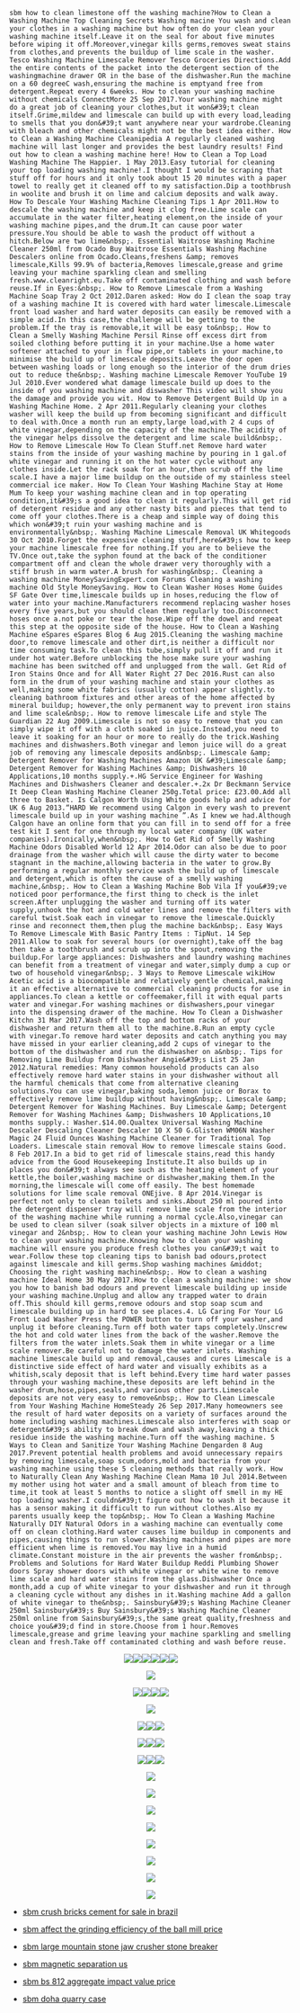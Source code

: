 
```
sbm how to clean limestone off the washing machine?How to Clean a Washing Machine Top Cleaning Secrets Washing macine You wash and clean your clothes in a washing machine but how often do your clean your washing machine itself.Leave it on the seal for about five minutes before wiping it off.Moreover,vinegar kills germs,removes sweat stains from clothes,and prevents the buildup of lime scale in the washer. Tesco Washing Machine Limescale Remover Tesco Groceries Directions.Add the entire contents of the packet into the detergent section of the washingmachine drawer OR in the base of the dishwasher.Run the machine on a 60 degreeC wash,ensuring the machine is emptyand free from detergent.Repeat every 4 6weeks. How to clean your washing machine without chemicals ConnectMore 25 Sep 2017.Your washing machine might do a great job of cleaning your clothes,but it won&#39;t clean itself.Grime,mildew and limescale can build up with every load,leading to smells that you don&#39;t want anywhere near your wardrobe.Cleaning with bleach and other chemicals might not be the best idea either. How to Clean a Washing Machine Cleanipedia A regularly cleaned washing machine will last longer and provides the best laundry results! Find out how to clean a washing machine here! How to Clean a Top Load Washing Machine The Happier. 1 May 2013.Easy tutorial for cleaning your top loading washing machine!.I thought I would be scraping that stuff off for hours and it only took about 15 20 minutes with a paper towel to really get it cleaned off to my satisfaction.Dip a toothbrush in woolite and brush it on lime and calcium deposits and walk away. How To Descale Your Washing Machine Cleaning Tips 1 Apr 2011.How to descale the washing machine and keep it clog free.Lime scale can accumulate in the water filter,heating element,on the inside of your washing machine pipes,and the drum.It can cause poor water pressure.You should be able to wash the product off without a hitch.Below are two lime&nbsp;. Essential Waitrose Washing Machine Cleaner 250ml from Ocado Buy Waitrose Essentials Washing Machine Descalers online from Ocado.Cleans,freshens &amp; removes limescale,Kills 99.9% of bacteria,Removes limescale,grease and grime leaving your machine sparkling clean and smelling fresh.www.cleanright.eu.Take off contaminated clothing and wash before reuse.If in Eyes:&nbsp;. How to Remove Limescale from a Washing Machine Soap Tray 2 Oct 2012.Daren asked: How do I clean the soap tray of a washing machine It is covered with hard water limescale.Limescale front load washer and hard water deposits can easily be removed with a simple acid.In this case,the challenge will be getting to the problem.If the tray is removable,it will be easy to&nbsp;. How to Clean a Smelly Washing Machine Persil Rinse off excess dirt from soiled clothing before putting it in your machine.Use a home water softener attached to your in flow pipe,or tablets in your machine,to minimise the build up of limescale deposits.Leave the door open between washing loads or long enough so the interior of the drum dries out to reduce the&nbsp;. Washing machine Limescale Remover YouTube 19 Jul 2010.Ever wondered what damage limescale build up does to the inside of you washing machine and diswasher This video will show you the damage and provide you wit. How to Remove Detergent Build Up in a Washing Machine Home. 2 Apr 2011.Regularly cleaning your clothes washer will keep the build up from becoming significant and difficult to deal with.Once a month run an empty,large load,with 2 4 cups of white vinegar,depending on the capacity of the machine.The acidity of the vinegar helps dissolve the detergent and lime scale build&nbsp;. How to Remove Limescale How To Clean Stuff.net Remove hard water stains from the inside of your washing machine by pouring in 1 gal.of white vinegar and running it on the hot water cycle without any clothes inside.Let the rack soak for an hour,then scrub off the lime scale.I have a major lime buildup on the outside of my stainless steel commercial ice maker. How To Clean Your Washing Machine Stay at Home Mum To keep your washing machine clean and in top operating condition,it&#39;s a good idea to clean it regularly.This will get rid of detergent residue and any other nasty bits and pieces that tend to come off your clothes.There is a cheap and simple way of doing this which won&#39;t ruin your washing machine and is environmentally&nbsp;. Washing Machine Limescale Removal UK Whitegoods 30 Oct 2010.Forget the expensive cleaning stuff,here&#39;s how to keep your machine limescale free for nothing.If you are to believe the TV.Once out,take the syphon found at the back of the conditioner compartment off and clean the whole drawer very thoroughly with a stiff brush in warm water.A brush for washing&nbsp;. Cleaning a washing machine MoneySavingExpert.com Forums Cleaning a washing machine Old Style MoneySaving. How to Clean Washer Hoses Home Guides SF Gate Over time,limescale builds up in hoses,reducing the flow of water into your machine.Manufacturers recommend replacing washer hoses every five years,but you should clean them regularly too.Disconnect hoses once a.not poke or tear the hose.Wipe off the dowel and repeat this step at the opposite side of the house. How to Clean a Washing Machine eSpares eSpares Blog 6 Aug 2015.Cleaning the washing machine door,to remove limescale and other dirt,is neither a difficult nor time consuming task.To clean this tube,simply pull it off and run it under hot water.Before unblocking the hose make sure your washing machine has been switched off and unplugged from the wall. Get Rid of Iron Stains Once and for All Water Right 27 Dec 2016.Rust can also form in the drum of your washing machine and stain your clothes as well,making some white fabrics (usually cotton) appear slightly.to cleaning bathroom fixtures and other areas of the home affected by mineral buildup; however,the only permanent way to prevent iron stains and lime scale&nbsp;. How to remove limescale Life and style The Guardian 22 Aug 2009.Limescale is not so easy to remove that you can simply wipe it off with a cloth soaked in juice.Instead,you need to leave it soaking for an hour or more to really do the trick.Washing machines and dishwashers.Both vinegar and lemon juice will do a great job of removing any limescale deposits and&nbsp;. Limescale &amp; Detergent Remover for Washing Machines Amazon UK &#39;Limescale &amp; Detergent Remover for Washing Machines &amp; Dishwashers 10 Applications,10 months supply.+.HG Service Engineer for Washing Machines and Dishwashers Cleaner and descaler.+.2x Dr Beckmann Service It Deep Clean Washing Machine Cleaner 250g.Total price: £23.00.Add all three to Basket. Is Calgon Worth Using White goods help and advice for UK 6 Aug 2013.“HARD We recommend using Calgon in every wash to prevent limescale build up in your washing machine ”.As I knew we had.Although Calgon have an online form that you can fill in to send off for a free test kit I sent for one through my local water company (UK water companies).Ironically,when&nbsp;. How to Get Rid of Smelly Washing Machine Odors Disabled World 12 Apr 2014.Odor can also be due to poor drainage from the washer which will cause the dirty water to become stagnant in the machine,allowing bacteria in the water to grow.By performing a regular monthly service wash the build up of limescale and detergent,which is often the cause of a smelly washing machine,&nbsp;. How to Clean a Washing Machine Bob Vila If you&#39;ve noticed poor performance,the first thing to check is the inlet screen.After unplugging the washer and turning off its water supply,unhook the hot and cold water lines and remove the filters with careful twist.Soak each in vinegar to remove the limescale.Quickly rinse and reconnect them,then plug the machine back&nbsp;. Easy Ways To Remove Limescale With Basic Pantry Items : TipNut. 14 Sep 2011.Allow to soak for several hours (or overnight),take off the bag then take a toothbrush and scrub up into the spout,removing the buildup.For large appliances: Dishwashers and laundry washing machines can benefit from a treatment of vinegar and water,simply dump a cup or two of household vinegar&nbsp;. 3 Ways to Remove Limescale wikiHow Acetic acid is a biocompatible and relatively gentle chemical,making it an effective alternative to commercial cleaning products for use in appliances.To clean a kettle or coffeemaker,fill it with equal parts water and vinegar.For washing machines or dishwashers,pour vinegar into the dispensing drawer of the machine. How To Clean a Dishwasher Kitchn 31 Mar 2017.Wash off the top and bottom racks of your dishwasher and return them all to the machine.8.Run an empty cycle with vinegar.To remove hard water deposits and catch anything you may have missed in your earlier cleaning,add 2 cups of vinegar to the bottom of the dishwasher and run the dishwasher on a&nbsp;. Tips for Removing Lime Buildup from Dishwasher Angie&#39;s List 25 Jan 2012.Natural remedies: Many common household products can also effectively remove hard water stains in your dishwasher without all the harmful chemicals that come from alternative cleaning solutions.You can use vinegar,baking soda,lemon juice or Borax to effectively remove lime buildup without having&nbsp;. Limescale &amp; Detergent Remover for Washing Machines. Buy Limescale &amp; Detergent Remover for Washing Machines &amp; Dishwashers 10 Applications,10 months supply.: Washer.$14.00.Qualtex Universal Washing Machine Descaler Descaling Cleaner Descaler 10 X 50 G.Glisten WM06N Washer Magic 24 Fluid Ounces Washing Machine Cleaner for Traditional Top Loaders. Limescale stain removal How to remove limescale stains Good. 8 Feb 2017.In a bid to get rid of limescale stains,read this handy advice from the Good Housekeeping Institute.It also builds up in places you don&#39;t always see such as the heating element of your kettle,the boiler,washing machine or dishwasher,making them.In the morning,the limescale will come off easily. The best homemade solutions for lime scale removal ONEjive. 8 Apr 2014.Vinegar is perfect not only to clean toilets and sinks.About 250 ml poured into the detergent dispenser tray will remove lime scale from the interior of the washing machine while running a normal cycle.Also,vinegar can be used to clean silver (soak silver objects in a mixture of 100 ml vinegar and 2&nbsp;. How to clean your washing machine John Lewis How to clean your washing machine.Knowing how to clean your washing machine will ensure you produce fresh clothes you can&#39;t wait to wear.Follow these top cleaning tips to banish bad odours,protect against limescale and kill germs.Shop washing machines &middot; Choosing the right washing machine&nbsp;. How to clean a washing machine Ideal Home 30 May 2017.How to clean a washing machine: we show you how to banish bad odours and prevent limescale building up inside your washing machine.Unplug and allow any trapped water to drain off.This should kill germs,remove odours and stop soap scum and limescale building up in hard to see places.4. LG Caring For Your LG Front Load Washer Press the POWER button to turn off your washer,and unplug it before cleaning.Turn off both water taps completely.Unscrew the hot and cold water lines from the back of the washer.Remove the filters from the water inlets.Soak them in white vinegar or a lime scale remover.Be careful not to damage the water inlets. Washing machine limescale build up and removal,causes and cures Limescale is a distinctive side effect of hard water and visually exhibits as a whitish,scaly deposit that is left behind.Every time hard water passes through your washing machine,these deposits are left behind in the washer drum,hose,pipes,seals,and various other parts.Limescale deposits are not very easy to remove&nbsp;. How to Clean Limescale from Your Washing Machine HomeSteady 26 Sep 2017.Many homeowners see the result of hard water deposits on a variety of surfaces around the home including washing machines.Limescale also interferes with soap or detergent&#39;s ability to break down and wash away,leaving a thick residue inside the washing machine.Turn off the washing machine. 5 Ways to Clean and Sanitize Your Washing Machine Dengarden 8 Aug 2017.Prevent potential health problems and avoid unnecessary repairs by removing limescale,soap scum,odors,mold and bacteria from your washing machine using these 5 cleaning methods that really work. How to Naturally Clean Any Washing Machine Clean Mama 10 Jul 2014.Between my mother using hot water and a small amount of bleach from time to time,it took at least 5 months to notice a slight off smell in my HE top loading washer.I couldn&#39;t figure out how to wash it because it has a sensor making it difficult to run without clothes.Also my parents usually keep the top&nbsp;. How To Clean a Washing Machine Naturally DIY Natural Odors in a washing machine can eventually come off on clean clothing.Hard water causes lime buildup in components and pipes,causing things to run slower.Washing machines and pipes are more efficient when lime is removed.You may live in a humid climate.Constant moisture in the air prevents the washer from&nbsp;. Problems and Solutions for Hard Water Buildup Reddi Plumbing Shower doors Spray shower doors with white vinegar or white wine to remove lime scale and hard water stains from the glass.Dishwasher Once a month,add a cup of white vinegar to your dishwasher and run it through a cleaning cycle without any dishes in it.Washing machine Add a gallon of white vinegar to the&nbsp;. Sainsbury&#39;s Washing Machine Cleaner 250ml Sainsbury&#39;s Buy Sainsbury&#39;s Washing Machine Cleaner 250ml online from Sainsbury&#39;s,the same great quality,freshness and choice you&#39;d find in store.Choose from 1 hour.Removes limescale,grease and grime leaving your machine sparkling and smelling clean and fresh.Take off contaminated clothing and wash before reuse. 
```

<div align="center">
  
<a rel="nofollow" href="https://m.shibang-china.com?f=github&k=sbm+how+to+clean+limestone+off+the+washing+machine%3F"><img src="https://static.shibang-china.com/en/l.png"></a><img src="https://static.shibang-china.com/en/hw.png"><a rel="nofollow" href="https://m.shibang-china.com/product/?f=github&k=sbm+how+to+clean+limestone+off+the+washing+machine%3F"><img src="https://static.shibang-china.com/en/p.png"></a><a rel="nofollow" href="https://m.shibang-china.com/cases/?f=github&k=sbm+how+to+clean+limestone+off+the+washing+machine%3F"><img src="https://static.shibang-china.com/en/c.png"></a><a rel="nofollow" href="https://m.shibang-china.com/news/?f=github&k=sbm+how+to+clean+limestone+off+the+washing+machine%3F"><img src="https://static.shibang-china.com/en/n.png"></a><a rel="nofollow" href="https://m.shibang-china.com?f=github&k=sbm+how+to+clean+limestone+off+the+washing+machine%3F"><img src="https://static.shibang-china.com/en/m.png"></a>

<a rel="nofollow" href="https://m.shibang-china.com/product/?f=github&k=sbm+how+to+clean+limestone+off+the+washing+machine%3F"><img src="https://static.shibang-china.com/en/b.jpg"></a>
  
<a rel="nofollow" href="https://m.shibang-china.com/solution-aggregate.html?f=github&k=sbm+how+to+clean+limestone+off+the+washing+machine%3F"><img src="https://static.shibang-china.com/en/a.jpg"></a><a rel="nofollow" href="https://m.shibang-china.com/solution-mine.html?f=github&k=sbm+how+to+clean+limestone+off+the+washing+machine%3F"><img src="https://static.shibang-china.com/en/m.jpg"></a><a rel="nofollow" href="https://m.shibang-china.com/solution-mill.html?f=github&k=sbm+how+to+clean+limestone+off+the+washing+machine%3F"><img src="https://static.shibang-china.com/en/g.jpg"></a><a rel="nofollow" href="https://m.shibang-china.com/solution-epc.html?f=github&k=sbm+how+to+clean+limestone+off+the+washing+machine%3F"><img src="https://static.shibang-china.com/en/e.jpg"></a>

<a rel="nofollow" href="https://m.shibang-china.com/product/?f=github&k=sbm+how+to+clean+limestone+off+the+washing+machine%3F"><img src="https://static.shibang-china.com/en/a-p.png"></a>

<a rel="nofollow" href="https://m.shibang-china.com/product/crusher/c6x.html?f=github&k=sbm+how+to+clean+limestone+off+the+washing+machine%3F"><img src="https://static.shibang-china.com/en/j.jpg"></a><a rel="nofollow" href="https://m.shibang-china.com/product/crusher/ci5x.html?f=github&k=sbm+how+to+clean+limestone+off+the+washing+machine%3F"><img src="https://static.shibang-china.com/en/i.jpg"></a><a rel="nofollow" href="https://m.shibang-china.com/product/crusher/hst.html?f=github&k=sbm+how+to+clean+limestone+off+the+washing+machine%3F"><img src="https://static.shibang-china.com/en/c.jpg"></a>

<a rel="nofollow" href="https://m.shibang-china.com/product/mill/mtw.html?f=github&k=sbm+how+to+clean+limestone+off+the+washing+machine%3F"><img src="https://static.shibang-china.com/en/mtw.jpg"></a><a rel="nofollow" href="https://m.shibang-china.com/product/mill/scm.html?f=github&k=sbm+how+to+clean+limestone+off+the+washing+machine%3F"><img src="https://static.shibang-china.com/en/scm.jpg"></a><a rel="nofollow" href="https://m.shibang-china.com/product/mill/lm.html?f=github&k=sbm+how+to+clean+limestone+off+the+washing+machine%3F"><img src="https://static.shibang-china.com/en/lm.jpg"></a>

<a rel="nofollow" href="https://m.shibang-china.com/product/sand/vsi6x.html?f=github&k=sbm+how+to+clean+limestone+off+the+washing+machine%3F"><img src="https://static.shibang-china.com/en/6x.jpg"></a><a rel="nofollow" href="https://m.shibang-china.com/product/sand/vu.html?f=github&k=sbm+how+to+clean+limestone+off+the+washing+machine%3F"><img src="https://static.shibang-china.com/en/vu.jpg"></a><a rel="nofollow" href="https://m.shibang-china.com/product/mobile/klun.html?f=github&k=sbm+how+to+clean+limestone+off+the+washing+machine%3F"><img src="https://static.shibang-china.com/en/k.jpg"></a>

<a rel="nofollow" href="https://m.shibang-china.com/cases/?f=github&k=sbm+how+to+clean+limestone+off+the+washing+machine%3F"><img src="https://static.shibang-china.com/en/case.png"></a>

<a rel="nofollow" href="https://m.shibang-china.com/cases/aggregate/202.html?f=github&k=sbm+how+to+clean+limestone+off+the+washing+machine%3F"><img src="https://static.shibang-china.com/en/c-1.jpg"></a>

<a rel="nofollow" href="https://m.shibang-china.com/cases/aggregate/203.html?f=github&k=sbm+how+to+clean+limestone+off+the+washing+machine%3F"><img src="https://static.shibang-china.com/en/c-2.jpg"></a>

<a rel="nofollow" href="https://m.shibang-china.com/cases/mill/123.html?f=github&k=sbm+how+to+clean+limestone+off+the+washing+machine%3F"><img src="https://static.shibang-china.com/en/c-3.jpg"></a>

<a rel="nofollow" href="https://m.shibang-china.com/contact_us.html?f=github&k=sbm+how+to+clean+limestone+off+the+washing+machine%3F"><img src="https://static.shibang-china.com/en/contact.png"></a>

<a rel="nofollow" href="https://swt.shibang-china.com/?f=github&k=sbm+how+to+clean+limestone+off+the+washing+machine%3F"><img src="https://static.shibang-china.com/en/chat.png"></a>

<a rel="nofollow" href="https://whatsapp.shibangsoft.com/WhatsApp.php?f=github&k=sbm+how+to+clean+limestone+off+the+washing+machine%3F"><img src="https://static.shibang-china.com/en/whatsapp.png"></a>

<a rel="nofollow" href="https://m.shibang-china.com/?f=github&k=sbm+how+to+clean+limestone+off+the+washing+machine%3F"><img src="https://static.shibang-china.com/en/website.png"></a>

</div>


* [sbm crush bricks cement for sale in brazil](sbm%20crush%20bricks%20cement%20for%20sale%20in%20brazil.md)

* [sbm affect the grinding efficiency of the ball mill price](sbm%20affect%20the%20grinding%20efficiency%20of%20the%20ball%20mill%20price.md)

* [sbm large mountain stone jaw crusher stone breaker](sbm%20large%20mountain%20stone%20jaw%20crusher%20stone%20breaker.md)

* [sbm magnetic separation us](sbm%20magnetic%20separation%20us.md)

* [sbm bs 812 aggregate impact value price](sbm%20bs%20812%20aggregate%20impact%20value%20price.md)

* [sbm doha quarry case](sbm%20doha%20quarry%20case.md)